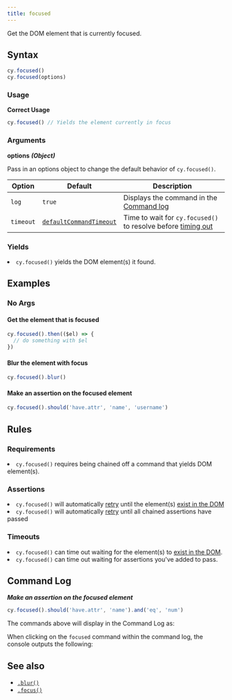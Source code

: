 ```yaml
---
title: focused
---
```


Get the DOM element that is currently focused.

## Syntax

```javascript
cy.focused()
cy.focused(options)
```

### Usage

**<Icon name="check-circle" color="green"></Icon> Correct Usage**

```javascript
cy.focused() // Yields the element currently in focus
```

### Arguments

**<Icon name="angle-right"></Icon> options** **_(Object)_**

Pass in an options object to change the default behavior of `cy.focused()`.

| Option    | Default                                                              | Description                                                                              |
| --------- | -------------------------------------------------------------------- | ---------------------------------------------------------------------------------------- |
| `log`     | `true`                                                               | Displays the command in the [Command log](/guides/core-concepts/test-runner#Command-Log) |
| `timeout` | [`defaultCommandTimeout`](/guides/references/configuration#Timeouts) | Time to wait for `cy.focused()` to resolve before [timing out](#Timeouts)                |

### Yields [<Icon name="question-circle"/>](/guides/core-concepts/introduction-to-cypress#Subject-Management)

<List><li>`cy.focused()` yields the DOM element(s) it found.</li></List>

## Examples

### No Args

#### Get the element that is focused

```javascript
cy.focused().then(($el) => {
  // do something with $el
})
```

#### Blur the element with focus

```javascript
cy.focused().blur()
```

#### Make an assertion on the focused element

```javascript
cy.focused().should('have.attr', 'name', 'username')
```

## Rules

### Requirements [<Icon name="question-circle"/>](/guides/core-concepts/introduction-to-cypress#Chains-of-Commands)

<List><li>`cy.focused()` requires being chained off a command that yields DOM
element(s).</li></List>

### Assertions [<Icon name="question-circle"/>](/guides/core-concepts/introduction-to-cypress#Assertions)

<List><li>`cy.focused()` will automatically
[retry](/guides/core-concepts/retry-ability) until the element(s)
[exist in the DOM](/guides/core-concepts/introduction-to-cypress#Default-Assertions)</li><li>`cy.focused()`
will automatically [retry](/guides/core-concepts/retry-ability) until all
chained assertions have passed</li></List>

### Timeouts [<Icon name="question-circle"/>](/guides/core-concepts/introduction-to-cypress#Timeouts)

<List><li>`cy.focused()` can time out waiting for the element(s) to
[exist in the DOM](/guides/core-concepts/introduction-to-cypress#Default-Assertions).</li><li>`cy.focused()`
can time out waiting for assertions you've added to pass.</li></List>

## Command Log

**_Make an assertion on the focused element_**

```javascript
cy.focused().should('have.attr', 'name').and('eq', 'num')
```

The commands above will display in the Command Log as:

<DocsImage src="/img/api/focused/make-assertion-about-focused-element.png" alt="Command Log focused" />

When clicking on the `focused` command within the command log, the console
outputs the following:

<DocsImage src="/img/api/focused/currently-focused-element-in-an-input.png" alt="console focused" />

## See also

- [`.blur()`](/api/commands/blur)
- [`.focus()`](/api/commands/focus)
